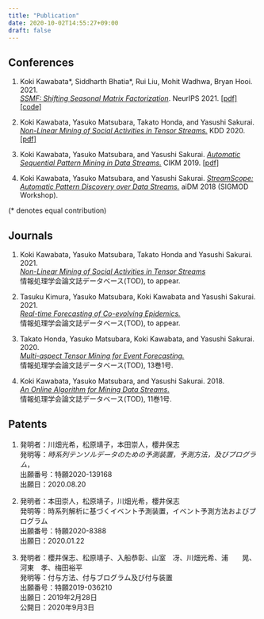 ```yaml
---
title: "Publication"
date: 2020-10-02T14:55:27+09:00
draft: false
---
```


## Conferences

1. Koki Kawabata*, Siddharth Bhatia*, Rui Liu, Mohit Wadhwa, Bryan Hooi. 2021.  
[_SSMF: Shifting Seasonal Matrix Factorization_](https://nips.cc/Conferences/2021/Schedule?showEvent=27627).
NeurIPS 2021.
[[pdf]](https://arxiv.org/abs/2110.12763)
[[code]](https://github.com/kokikwbt/ssmf)

1. Koki Kawabata, Yasuko Matsubara, Takato Honda, and Yasushi Sakurai.
[_Non-Linear Mining of Social Activities in Tensor Streams._](https://doi.org/10.1145/3394486.3403260)
KDD 2020.
[[pdf]](/literature/cubecast.pdf)

1. Koki Kawabata, Yasuko Matsubara, and Yasushi Sakurai.
[_Automatic Sequential Pattern Mining in Data Streams._](https://doi.org/10.1145/3357384.3358002)
CIKM 2019.
[[pdf]](/literature/streamscope.pdf)

1. Koki Kawabata, Yasuko Matsubara, and Yasushi Sakurai.
[_StreamScope: Automatic Pattern Discovery over Data Streams._](https://doi.org/10.1145/3211954.3211959)
aiDM 2018 (SIGMOD Workshop).

<!-- 1. K. Kawabata, Y. Matsubara, T. Honda, Y. Imai, Y. Tajima, and Y. Sakurai.
[_大規模購買ログの時系列分析に基づくLTV予測_](https://doi.org/10.11517/pjsai.JSAI2020.0_4K2GS303).
JSAI 2020.
[[pdf]](data/literature/)
1. S. Yamamuro, Y. Matsubara, K. kawabata, Y. Ide, Y. Umeda,
T. Hurukawa, Y. Okawa, K. Maruhashi, H. Inakochi, and Y. Sakurai,
[_深層学習を用いた時系列データの要約と分類_](https://db-event.jpn.org/deim2018/data/papers/241.pdf),
DEIM Forum 2018, C3-3.
[[pdf]](data/literature/)
1. Koki Kawabata, Yasuko Matsubara and Yasushi Sakurai,
[_自動パターン検出のためのストリームアルゴリズム_](),
DEIM Forum 2016, G1-6. -->

(* denotes equal contribution)

## Journals

1. Koki Kawabata, Yasuko Matsubara, Takato Honda and Yasushi Sakurai. 2021.  
[_Non-Linear Mining of Social Activities in Tensor Streams_]()  
情報処理学会論文誌データベース(TOD), to appear.

1. Tasuku Kimura, Yasuko Matsubara, Koki Kawabata and Yasushi Sakurai. 2021.  
[_Real-time Forecasting of Co-evolving Epidemics._]()  
情報処理学会論文誌データベース(TOD), to appear.

1. Takato Honda, Yasuko Matsubara, Koki Kawabata, and Yasushi Sakurai. 2020.  
[_Multi-aspect Tensor Mining for Event Forecasting._](http://id.nii.ac.jp/1001/00202861/)  
情報処理学会論文誌データベース(TOD), 13巻1号.  

1. Koki Kawabata, Yasuko Matsubara, and Yasushi Sakurai. 2018.  
[_An Online Algorithm for Mining Data Streams._](http://id.nii.ac.jp/1001/00187084/)  
情報処理学会論文誌データベース(TOD), 11巻1号.  


## Patents

1. 発明者：川畑光希，松原靖子，本田崇人，櫻井保志  
    発明等：_時系列テンソルデータのための予測装置，予測方法，及びプログラム_，  
    出願番号：特願2020-139168  
    出願日：2020.08.20

1. 発明者：本田崇人，松原靖子，川畑光希，櫻井保志  
    発明等：時系列解析に基づくイベント予測装置，イベント予測方法およびプログラム  
    出願番号：特願2020-8388  
    出願日：2020.01.22

1. 発明者：櫻井保志、松原靖子、入船恭彰、山室　冴、川畑光希、浦　　晃、河東　孝、梅田裕平  
    発明等：付与方法、付与ブログラム及び付与装置  
    出願番号：特願2019-036210  
    出願日：2019年2月28日  
    公開日：2020年9月3日  

